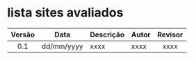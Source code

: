 # lista sites avaliados

|Versão|Data|Descrição|Autor|Revisor|
|:----:|----|---------|-----|:-------:|
|0.1|dd/mm/yyyy|xxxx|xxxx|xxxx|
